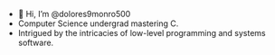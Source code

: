 - 👋 Hi, I’m @dolores9monro500
- Computer Science undergrad mastering C.
- Intrigued by the intricacies of low-level programming and systems software.


<!---
dolores9monro500/dolores9monro500 is a ✨ special ✨ repository because its `README.md` (this file) appears on your GitHub profile.
You can click the Preview link to take a look at your changes.
- 👀 I’m interested in ...
- 🌱 I’m currently learning ...
- 💞️ I’m looking to collaborate on ...
- 📫 How to reach me ...
--->
